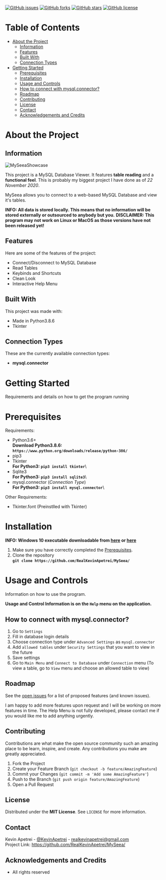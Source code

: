 [![GitHub issues](https://img.shields.io/github/issues/RealKevinApetrei/MySeea)](https://github.com/RealKevinApetrei/MySeea/issues) 
[![GitHub forks](https://img.shields.io/github/forks/RealKevinApetrei/MySeea)](https://github.com/RealKevinApetrei/MySeea/network)
[![GitHub stars](https://img.shields.io/github/stars/RealKevinApetrei/MySeea)](https://github.com/RealKevinApetrei/MySeea/stargazers)
[![GitHub license](https://img.shields.io/github/license/RealKevinApetrei/MySeea)](https://github.com/RealKevinApetrei/MySeea/blob/master/LICENSE)

# Table of Contents
- [About the Project](#about-the-project)
  - [Information](#information)
  - [Features](#features)
  - [Built With](#built-with)
  - [Connection Types](#connection-types)
- [Getting Started](#getting-started)
  - [Prerequisites](#prerequisites)
  - [Installation](#installation)
  - [Usage and Controls](#usage-and-controls)
  - [How to connect with mysql.connector?](#how-to-connect-with-mysql.connector-?)
  - [Roadmap](#roadmap)
  - [Contributing](#contributing)
  - [License](#license)
  - [Contact](#contact)
  - [Acknowledgements and Credits](#acknowledgements-and-credits)

# About the Project
## Information
![MySeeaShowcase](https://user-images.githubusercontent.com/65184258/99902135-531b5380-2cb3-11eb-860a-921eaa8f1479.PNG)


This project is a MySQL Database Viewer. It features **table reading** and a **functional feel**.
This is probably my biggest project I have done as of *22 November 2020*.

MySeea allows you to connect to a web-based MySQL Database and view it's tables.

**INFO: All data is stored locally. This means that no information will be stored externally or outsourced to anybody but you.**
**DISCLAIMER: This program may not work on Linux or MacOS as those versions have not been released yet!**

## Features
Here are some of the features of the project:

- Connect/Disconnect to MySQL Database
- Read Tables
- Keybinds and Shortcuts
- Clean Look
- Interactive Help Menu

## Built With
This project was made with:

- Made in Python3.8.6
- Tkinter

## Connection Types
These are the currently available connection types:

- **mysql.connector**

# Getting Started
Requirements and details on how to get the program running

# Prerequisites
Requirements:

- Python3.6+\
  **Download Python3.8.6: `https://www.python.org/downloads/release/python-386/`**
- pip3
- Tkinter\
  **For Python3: `pip3 install tkinter`**\
- Sqlite3\
  **For Python3: `pip3 install sqlite3`**\
- mysql.connector (*Connection Type*)\
  **For Python3: `pip3 install mysql.connector`**\
  
Other Requirements:

- Tkinter.font (Preinstlled with Tkinter)

# Installation
**INFO: Windows 10 executable downloadable from [here](https://github.com/RealKevinApetrei/MySeea/releases) or [here](https://github.com/RealKevinApetrei/MySeea/tree/main/Windows%2010%20(Executable))**

1. Make sure you have correctly completed the [Prerequisites](#prerequisites).
2. Clone the repository\
   **`git clone https://github.com/RealKevinApetrei/MySeea/`**

# Usage and Controls
Information on how to use the program.

**Usage and Control Information is on the `Help` menu on the application.**

## How to connect with mysql.connector?

1. Go to `Settings`
2. Fill in database login details
3. Choose connection type under `Advanced Settings` as `mysql.connector`
4. Add `allowed tables` under `Security Settings` that you want to view in the future
5. Save settings
6. Go to `Main Menu` and `Connect to Database` under `Connection` menu
(To view a table, go to `View` menu and choose an allowed table to view)

## Roadmap

See the [open issues](https://github.com/RealKevinApetrei/MySeea/issues) for a list of proposed features (and known issues).

I am happy to add more features upon request and I will be working on more features in time. The Help Menu is not fully developed, please contact me if you would like me to add anything urgently.

## Contributing

Contributions are what make the open source community such an amazing place to be learn, inspire, and create. Any contributions you make are greatly appreciated.

1. Fork the Project
2. Create your Feature Branch (`git checkout -b feature/AmazingFeature`)
3. Commit your Changes (`git commit -m 'Add some AmazingFeature'`)
4. Push to the Branch (`git push origin feature/AmazingFeature`)
5. Open a Pull Request

## License

Distributed under the **MIT License**. See `LICENSE` for more information.

## Contact

Kevin Apetrei - [@KevinApetrei](https://twitter.com/KevinApetrei) - realkevinapetrei@gmail.com\
Project Link: https://github.com/RealKevinApetrei/MySeea/

## Acknowledgements and Credits
- All rights reserved
